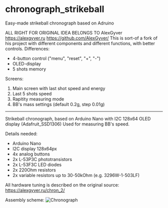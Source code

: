 # chronograph_strikeball
Easy-made strikeball chronograph based on Adruino

ALL RIGHT FOR ORIGINAL IDEA BELONGS TO AlexGyver https://alexgyver.ru
https://github.com/AlexGyver/
This is sort-of a fork of his project with different components and different functions, with better controls.
Differences:
- 4-button control ("menu", "reset", "+", "-")
- OLED-display
- 5 shots memory

Screens:
1. Main screen with last shot speed and energy
2. Last 5 shots speed
3. Rapitity measuring mode
4. BB's mass settings (default 0.2g, step 0.01g)

-----

Strikeball chronograph, based on Arduino Nano with I2C 128x64 OLED display (Adafruit_SSD1306)
Used for measuring BB's speed.

Details needed:
- Arduino Nano
- I2C display 128x64px
- 4x analog buttons
- 2x L-53P3C phototransistors
- 2x L-53F3C LED diodes
- 2x 220Ohm resistors
- 2x variable resistors up to 30-50kOhm (e.g. 3296W-1-503LF)

All hardware tuning is described on the original source: https://alexgyver.ru/chron_2/

Assembly scheme:
![Chronograph](https://user-images.githubusercontent.com/26312490/155751700-0b530ed1-0a99-43a8-bd54-fac3118c9c04.png)
